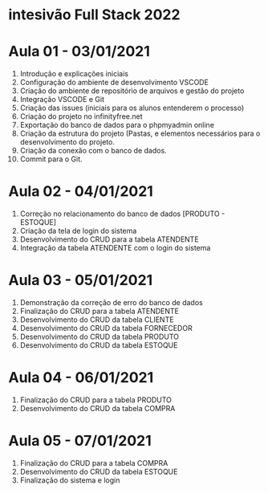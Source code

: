 # intesivão Full Stack 2022

# Aula 01 - 03/01/2021
1.	Introdução e explicações iniciais
2.	Configuração do ambiente de desenvolvimento VSCODE
3.	Criação do ambiente de repositório de arquivos e gestão do projeto
4.	Integração VSCODE e Git
5.	Criação das issues (iniciais para os alunos entenderem o processo)
6.	Criação do projeto no infinityfree.net
7.	Exportação do banco de dados para o phpmyadmin online
8.	Criação da estrutura do projeto (Pastas, e elementos necessários para o desenvolvimento do projeto.
9.	Criação da conexão com o banco de dados.
10. Commit para o Git.

# Aula 02 - 04/01/2021
1.	Correção no relacionamento do banco de dados [PRODUTO - ESTOQUE]
2.	Criação da tela de login do sistema
3.	Desenvolvimento do CRUD para a tabela ATENDENTE
4.	Integração da tabela ATENDENTE com o login do sistema

# Aula 03 - 05/01/2021
1.  Demonstração da correção de erro do banco de dados
2.  Finalização do CRUD para a tabela ATENDENTE
3.	Desenvolvimento do CRUD da tabela CLIENTE
4.	Desenvolvimento do CRUD da tabela FORNECEDOR
5.  Desenvolvimento do CRUD da tabela PRODUTO
6.  Desenvolvimento do CRUD da tabela ESTOQUE

# Aula 04 - 06/01/2021
1.  Finalização do CRUD para a tabela PRODUTO
2.	Desenvolvimento do CRUD da tabela COMPRA

# Aula 05 - 07/01/2021
1.  Finalização do CRUD para a tabela COMPRA
2.	Desenvolvimento do CRUD da tabela ESTOQUE
3.  Finalização do sistema e login
